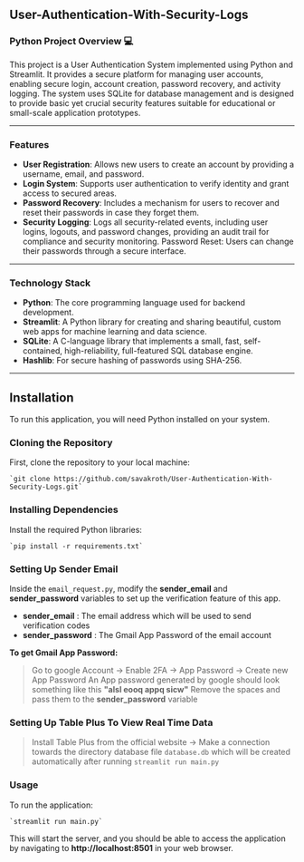 ## User-Authentication-With-Security-Logs

### **Python Project Overview** 💻

This project is a User Authentication System implemented using Python and Streamlit. It provides a secure platform for managing user accounts, enabling secure login, account creation, password recovery, and activity logging. The system uses SQLite for database management and is designed to provide basic yet crucial security features suitable for educational or small-scale application prototypes.

*****

### **Features**
- **User Registration**: Allows new users to create an account by providing a username, email, and password.
- **Login System**: Supports user authentication to verify identity and grant access to secured areas.
- **Password Recovery**: Includes a mechanism for users to recover and reset their passwords in case they forget them.
- **Security Logging**: Logs all security-related events, including user logins, logouts, and password changes, providing an audit trail for compliance and security monitoring.
Password Reset: Users can change their passwords through a secure interface.

*****

### **Technology Stack**
- **Python**: The core programming language used for backend development.
- **Streamlit**: A Python library for creating and sharing beautiful, custom web apps for machine learning and data science.
- **SQLite**: A C-language library that implements a small, fast, self-contained, high-reliability, full-featured SQL database engine.
- **Hashlib**: For secure hashing of passwords using SHA-256.

*****

## **Installation**
To run this application, you will need Python installed on your system.

### **Cloning the Repository**
First, clone the repository to your local machine:
```
`git clone https://github.com/savakroth/User-Authentication-With-Security-Logs.git`
```

### **Installing Dependencies**
Install the required Python libraries:
```
`pip install -r requirements.txt`
```

### **Setting Up Sender Email**
Inside the `email_request.py`, modify the **sender_email** and **sender_password** variables to set up the verification feature of this app.
- **sender_email** : The email address which will be used to send verification codes
- **sender_password** : The Gmail App Password of the email account

**To get Gmail App Password:**
> Go to google Account -> Enable 2FA -> App Password -> Create new App Password
An App password generated by google should look something like this **"alsl eooq appq sicw"**
Remove the spaces and pass them to the **sender_password** variable

### **Setting Up Table Plus To View Real Time Data**
> Install Table Plus from the official website -> Make a connection towards the directory database file `database.db` which will be created automatically after running `streamlit run main.py`

### **Usage**
To run the application:
```
`streamlit run main.py`
```
This will start the server, and you should be able to access the application by navigating to **http://localhost:8501** in your web browser.







